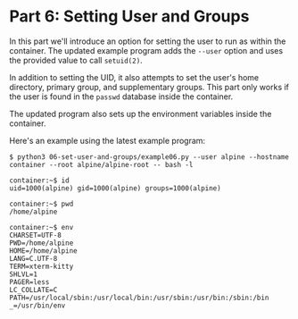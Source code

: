 # Part 6: Setting User and Groups

In this part we'll introduce an option for setting the user to run as within the
container. The updated example program adds the `--user` option and uses the
provided value to call `setuid(2)`.

In addition to setting the UID, it also attempts to set the user's home
directory, primary group, and supplementary groups. This part only works if the
user is found in the `passwd` database inside the container.

The updated program also sets up the environment variables inside the container.

Here's an example using the latest example program:

    $ python3 06-set-user-and-groups/example06.py --user alpine --hostname container --root alpine/alpine-root -- bash -l

    container:~$ id
    uid=1000(alpine) gid=1000(alpine) groups=1000(alpine)

    container:~$ pwd
    /home/alpine

    container:~$ env
    CHARSET=UTF-8
    PWD=/home/alpine
    HOME=/home/alpine
    LANG=C.UTF-8
    TERM=xterm-kitty
    SHLVL=1
    PAGER=less
    LC_COLLATE=C
    PATH=/usr/local/sbin:/usr/local/bin:/usr/sbin:/usr/bin:/sbin:/bin
    _=/usr/bin/env
